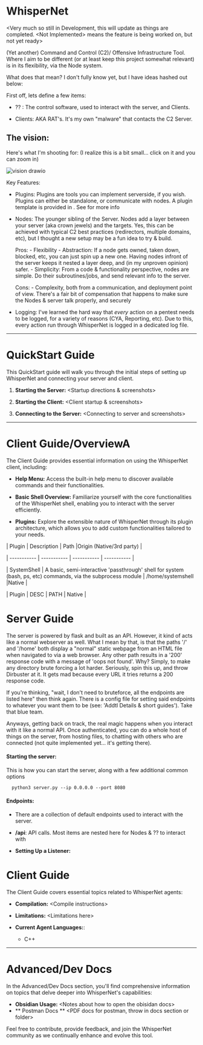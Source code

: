 # WhisperNet

  

  

\<Very  much  so  still  in  Development,  this  will  update  as  things  are  completed. \<Not Implemented> means the feature is being worked on, but not yet ready>

  

  

(Yet another) Command and Control (C2)/ Offensive Infrastructure Tool. Where I aim to be different (or at least keep this project somewhat relevant) is in its flexibility, via the Node system. 

  

What does that mean? I don't fully know yet, but I have ideas hashed out below:

  

First off, lets define a few items:

- ?? : The control software, used to interact with the server, and Clients.

- Clients: AKA RAT's. It's my own "malware" that contacts the C2 Server.

  



  
## The vision:
Here's what I'm shooting for: (I realize this is a bit small... click on it and you can zoom in)

![vision drawio](https://github.com/ryanq47/WhisperNet/assets/91687869/6f7c4188-eb8e-416b-92d1-12d9d5530842)


Key Features:

 - Plugins:
     Plugins are tools you can implement serverside, if you wish. Plugins can either be standalone, or communicate with nodes. A plugin template is provided in <path>. See <anchor to plugin guide> for more info


 - Nodes:
     The younger sibling of the Server. Nodes add a layer between your server (aka crown jewels) and the targets. Yes, this can be achieved with typical C2 best practices (redirectors, multiple domains, etc), but I thought a new setup may be a fun idea to try & build. 

	 Pros:
	   - Flexibility
	   - Abstraction: If a node gets owned, taken down, blocked, etc, you can just spin up a new one. Having nodes infront of the server keeps it nested a layer deep, and (in my unproven opinion) safer. 
	   - Simplicity: From a code & functionality perspective, nodes are simple. Do their subroutines/jobs, and send relevant info to the server. 

	 Cons:
	   - Complexity, both from a communication, and deployment point of view. There's a fair bit of compensation that happens to make sure the Nodes & server talk properly, and securely


 - Logging:
	I've learned the hard way that *every* action on a pentest needs to be logged, for a variety of reasons (CYA, Reporting, etc). Due to this, every action run through WhisperNet is logged in a dedicated log file. <Not Implemented>

  

  

----------

  

  

# QuickStart Guide

  

  

This QuickStart guide will walk you through the initial steps of setting up WhisperNet and connecting your server and client.

  

  

1.  **Starting the Server:**  <Startup  directions  &  screenshots>

  

2.  **Starting the Client:**  <Client  startup  &  screenshots>

  

3.  **Connecting to the Server:** \<Connecting  to  server  and  screenshots>

  

  

----------

  

  

# Client Guide/OverviewA

  

  

The Client Guide provides essential information on using the WhisperNet client, including:

  

  

-  **Help Menu:** Access the built-in help menu to discover available commands and their functionalities.

  

-  **Basic Shell Overview:** Familiarize yourself with the core functionalities of the WhisperNet shell, enabling you to interact with the server efficiently.

  

-  **Plugins:** Explore the extensible nature of WhisperNet through its plugin architecture, which allows you to add custom functionalities tailored to your needs.

  

  

| Plugin | Description | Path |Origin (Native/3rd party) |

  

| ----------- | ----------- | ----------- | ----------- |

  

| SystemShell | A basic, semi-interactive 'passthrough' shell for system (bash, ps, etc) commands, via the subprocess module | /home/systemshell |Native |

  

| Plugin | DESC | PATH | Native |

  

  

# Server Guide

  
The server is powered by flask and built as an API. However, it kind of acts like a normal webserver as well. What I mean by that, is that the paths '/' and '/home' both display a "normal" static webpage from an HTML file when navigated to via a web browser. Any other path results in a '200' response code with a message of 'oops not found'. Why? Simply, to make any directory brute forcing a lot harder. Seriously, spin this up, and throw Dirbuster at it. It gets mad because every URL it tries returns a 200 response code. 

If you're thinking, "wait, I don't need to bruteforce, all the endpoints are listed here" then think again. There is a config file for setting said endpoints to whatever you want them to be (see: 'Addtl Details & short guides'). Take that blue team. 

Anyways, getting back on track, the real magic happens when you interact with it like a normal API. Once authenticated, you can do a whole host of things on the server, from hosting files, to chatting with others who are connected (not quite implemented yet... it's getting there). 


 
  #### Starting the server:
  This is how you can start the server, along with a few additional common options 
	  
	  python3 server.py --ip 0.0.0.0 --port 8080 


  #### Endpoints: 
  - There are a collection of default endpoints used to interact with the server.

  - **/api**: API calls. Most items are nested here for Nodes & ?? to interact with


  

-  **Setting Up a Listener:** 

  

  

# Client Guide

  

  

The Client Guide covers essential topics related to WhisperNet agents:

  

  

-  **Compilation:** \<Compile  instructions>

  

-  **Limitations:** \<Limitations  here>

  

-  **Current Agent Languages:**:
	- C++ <In Progress>

  

  

  

----------

  

  

# Advanced/Dev Docs

  

  

In the Advanced/Dev Docs section, you'll find comprehensive information on topics that delve deeper into WhisperNet's capabilities:

  

  

-  **Obsidian Usage:** \<Notes  about  how  to  open  the  obisidan  docs>
-  ** Postman Docs ** \<PDF docs for postman, throw in docs section or folder>

  

  

Feel free to contribute, provide feedback, and join the WhisperNet community as we continually enhance and evolve this tool.
